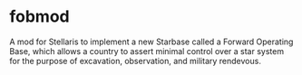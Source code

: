 # fobmod
A mod for Stellaris to implement a new Starbase called a Forward Operating Base, which allows a country to assert minimal control over a star system for the purpose of excavation, observation, and military rendevous.
